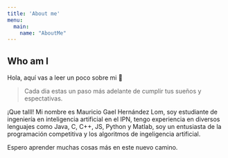 ```yaml
---
title: 'About me'
menu:
  main:
    name: "AboutMe"
---
```


## Who am I

Hola, aquí vas a leer un poco sobre mi 🤩

> Cada dia estas un paso más adelante de cumplir tus sueños y espectativas.

¡Que talll! Mi nombre es Mauricio Gael Hernández Lom, soy estudiante de ingeniería en inteligencia artificial
en el IPN, tengo experiencia en diversos lenguajes como Java, C, C++, JS, Python y Matlab, soy un entusiasta 
de la programación competitiva y los algoritmos de ingeligencia artificial.

Espero aprender muchas cosas más en este nuevo camino. 

